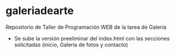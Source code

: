 # galeriadearte
Repositorio de Taller de Programación WEB de la tarea de Galería 

- Se sube la versión preeliminar del index.html con las secciones solicitadas (inicio, Galería de fotos y contacto)